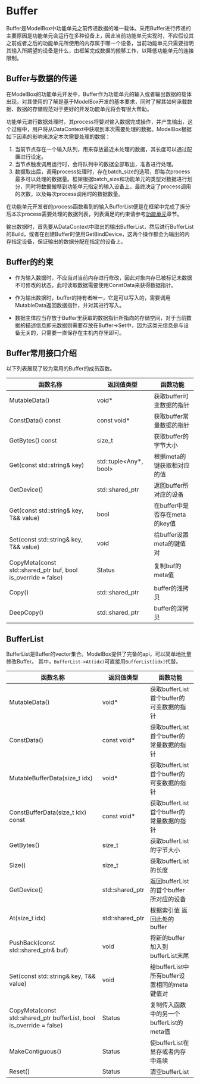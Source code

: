 # Buffer

Buffer是ModelBox中功能单元之前传递数据的唯一载体。采用Buffer进行传递的主要原因是功能单元会运行在多种设备上，因此当前功能单元实现时，不应假设其之前或者之后的功能单元所使用的内存属于哪一个设备，当前功能单元只需要指明其输入所期望的设备是什么，由框架完成数据的搬移工作，以降低功能单元的连接限制。

## Buffer与数据的传递

在ModelBox的功能单元开发中，Buffer作为功能单元的输入或者输出数据的载体出现，对其使用的了解是基于ModelBox开发的基本要求，同时了解其如何承载数据、数据的存储规范对于更好的开发功能单元将会有很大帮助。

功能单元进行数据处理时，其process将要对输入数据完成操作，并产生输出，这个过程中，用户将从DataContext中获取到本次需要处理的数据。ModelBox根据如下因素的影响来决定本次需要处理的数据：

1. 当前节点存在一个输入队列，用来存放最近未处理的数据，其长度可以通过配置进行设定。
1. 当节点触发调用运行时，会将队列中的数据全部取出，准备进行处理。
1. 数据取出后，调用process处理时，存在batch_size的选项，即每次process最多可以处理的数据量。框架根据batch_size和功能单元的类型对数据进行划分，同时将数据搬移到功能单元指定的输入设备上，最终决定了process调用的次数，以及每次process调用时的数据数量。

在功能单元开发者的process函数看到的输入BufferList便是在框架中完成了拆分后本次process需要处理的数据列表，列表满足的约束请参考[功能单元](./flowunit.md)章节。

输出数据时，首先要从DataContext中取出的输出BufferList，然后进行BufferList的Build，或者在创建Buffer时使用GetBindDevice，这两个操作都会为输出的内存指定设备，保证输出的数据分配在指定的设备上。

## Buffer的约束

* 作为输入数据时，不应当对当前内存进行修改，因此对象内存已被标记未数据不可修改的状态，此时读取数据需要使用ConstData来获得数据指针。

* 作为输出数据时，buffer的持有者唯一，它是可以写入的，需要调用MutableData返回数据指针，并对其进行写入。

* 数据主体应当存放于Buffer里获取的数据指针所指向的存储空间，对于当前数据的描述信息即元数据则需要存放在Buffer->Set中，因为这类元信息是与设备无关的，只需要一直保存在主机内存里即可。

## Buffer常用接口介绍

以下列表展现了较为常用的Buffer的成员函数。

| 函数名称                                                              | 返回值类型              | 函数功能                      |
| --------------------------------------------------------------------- | ----------------------- | ----------------------------- |
| MutableData()                                                         | void*                   | 获取buffer可变数据的指针      |
| ConstData() const                                                     | const void*             | 获取buffer常量数据的指针      |
| GetBytes() const                                                      | size_t                  | 获取buffer的字节大小          |
| Get(const std::string& key)                                           | std::tuple<Any*, bool>  | 根据meta的键获取相对应的值    |
| GetDevice()                                                           | std::shared_ptr<Device> | 返回buffer所对应的设备        |
| Get(const std::string& key, T&& value)                                | bool                    | 在buffer中是否存在meta的key值 |
| Set(const std::string& key, T&& value)                                | void                    | 给buffer设置meta的键值对      |
| CopyMeta(const std::shared_ptr<Buffer> buf, bool is_override = false) | Status                  | 复制buf的meta值               |
| Copy()                                                                | std::shared_ptr<Buffer> | buffer的浅拷贝                |
| DeepCopy()                                                            | std::shared_ptr<Buffer> | buffer的深拷贝                |

## BufferList

BufferList是Buffer的vector集合。ModelBox提供了完备的api，可以简单地批量修改Buffer。
其中，`BufferList->At(idx)`可直接用`BufferList[idx]`代替。

| 函数名称                                                                     | 返回值类型              | 函数功能                                     |
| ---------------------------------------------------------------------------- | ----------------------- | -------------------------------------------- |
| MutableData()                                                                | void*                   | 获取bufferList首个buffer的可变数据的指针     |
| ConstData()                                                                  | const void*             | 获取bufferList首个buffer的常量数据的指针     |
| MutableBufferData(size_t idx)                                                | void*                   | 获取bufferList首个buffer的可变数据的指针     |
| ConstBufferData(size_t idx) const                                            | const void*             | 获取bufferList首个buffer的常量数据的指针     |
| GetBytes()                                                                   | size_t                  | 获取bufferList的字节大小                     |
| Size()                                                                       | size_t                  | 获取bufferList的长度                         |
| GetDevice()                                                                  | std::shared_ptr<Device> | 返回bufferList的首个buffer所对应的设备       |
| At(size_t idx)                                                               | std::shared_ptr<Buffer> | 根据索引值 返回此处的buffer                  |
| PushBack(const std::shared_ptr<Buffer>& buf)                                 | void                    | 将新的buffer加入到bufferList末尾             |
| Set(const std::string& key, T&& value)                                       | void                    | 给bufferList中所有buffer设置相同的meta键值对 |
| CopyMeta(const std::shared_ptr<Buffer> bufferList, bool is_override = false) | Status                  | 复制传入函数中的另一个bufferList的meta值     |
| MakeContiguous()                                                             | Status                  | 使bufferList在显存或者内存中连续             |
| Reset()                                                                      | Status                  | 清空bufferList                               |
